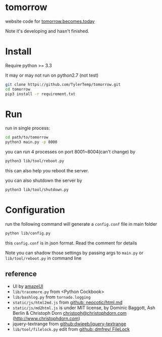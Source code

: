 # tomorrow

website code for [tomorrow.becomes.today](http://tomorrow.becomes.today)

Note it's developing and hasn't finished.

# Install

Require python >= 3.3

It may or may not run on python2.7 (not test)

```bash
git clone https://github.com/TylerTemp/tomorrow.git
cd tomorrow
pip3 install -r requirement.txt
```

# Run

run in single process:

```bash
cd path/to/tomorrow
python3 main.py -p 8000
```

you can run 4 processes on port 8001~8004(can't change) by

```bash
python3 lib/tool/reboot.py
```

this can also help you reboot the server.

you can also shutdown the server by

```bash
python3 lib/tool/shutdown.py
```

# Configuration

run the following command will generate a `config.conf` file in main folder

```bash
python lib/config.py
```

this `config.conf` is in json format. Read the comment for details

Note you can shadow those settings by passing args to `main.py` or `lib/tool/reboot.py` in command line

## reference
* UI by [amazeUI](http://amazeui.org/)
* `lib/tracemore.py` from &#60;Python Cockbook&#62;
* `lib/bashlog.py` from `tornado.logging`
* `static/js/html2md.js` from [github: neocotic/html.md](https://github.com/neocotic/html.md)
* `static/js/md2html.js` is under MIT license, by Dominic Baggott, Ash Berlin & Christoph Dorn <christoph@christophdorn.com> (http://www.christophdorn.com)
* jquery-textrange from [github:dwieeb/jquery-textrange](https://github.com/dwieeb/jquery-textrange)
* `lib/tool/filelock.py` edit from [github: dmfrey/ FileLock](https://github.com/dmfrey/FileLock)
